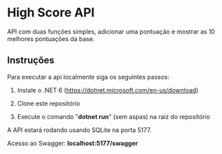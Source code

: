 # High Score API

API com duas funções simples, adicionar uma pontuação e mostrar as 10 melhores pontuações da base.

## Instruções

Para executar a api localmente siga os seguintes passos:

1. Instale o .NET 6 (https://dotnet.microsoft.com/en-us/download)

2. Clone este repositório

3. Execute o comando "**dotnet run**" (sem aspas) na raiz do repositório

A API estará rodando usando SQLite na porta 5177.

Acesso ao Swagger: **localhost:5177/swagger**

